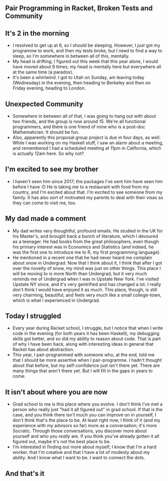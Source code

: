 ## Pair Programming in Racket, Broken Tests and Community

## It's 2 in the morning

- I resolved to get up at 6, so I should be sleeping.
  However, I *just* got my programme to work, and then my tests broke, but I need to find a way
  to sleep, so I'm somewhere in between all of this, mentally.
- My head is drifting; I figured out this week that this year alone, I would have moved about 9 times;
  my head is mentally here but everywhere all at the same time (a paradox).
- It's been a whirlwind. I got to Utah on Sunday, am leaving today (Wednesday) in the evening,
  then heading to Berkeley and then on Friday evening, heading to London.
  
## Unexpected Community
- Somewhere in between all of that, I was going to hang out with about two friends, and the 
  group is now around 15. We're all functional programmers, and there is one friend of mine
  who is a post-doc Mathematician. It should be fun.
- Also, apparently this proposal group project is due in four days, as well. While I was working
  on my Haskell stuff, I saw an alarm about a meeting, and remembered I had a scheduled meeting
  at 11pm in California, which is actually 12am here. So why not?
  
## I'm excited to see my brother
- I haven't seen him since 2017; the packages I've sent him have seen him before I have :D
  He is taking me to a restaurant with food from my country, and I'm excited about that. 
  I'm excited to see someone from my family. It has also sort of motivated my parents to deal
  with their visas so they can come to visit me, too.
  
## My dad made a comment
- My dad writes very thoughtful, profound emails. He studied in the UK for his Master's, and brought
  back a bunch of literature, which I devoured as a teenager. He had books from the great philosophers,
  even though his primary interest was in Economics and Statistics (and indeed, he was the first one 
  to introduce me to R, my first programming language). 
- He mentioned in a recent one that he had never heard me complain about snow in Undergrad. Now that I think
  about it, I think that after I got over the novelty of snow, my mind was just on other things. This place
  I will be moving to is more North than Undergrad, but it very much reminds me of Undergrad when I was in
  Upstate New York. I've visited Upstate NY since, and it's very gentrified and has changed a lot. I really
  don't think I would have enjoyed it as much. This place, though, is still very charming, beautiful, and 
  feels very much like a small college-town, which is what I experienced in Undergrad. 
  
## Today I struggled
- Every year during Racket school, I struggle, but I notice that when I write code in the evening (for both
  years it has been Haskell), my debugging skills got better, and so did my ability to reason about code.
  That is part of why I have been back, along with interesting ideas in general that Racket has about abstraction.
- This year, I pair-programmed with someone who, at the end, told me that I should be more assertive when I pair-programme.
  I hadn't thought about that before, but my self-confidence just isn't there yet. There are many things that
  aren't there yet. But I will fill in the gaps in years to come.
  
## It isn't about where you are now
- Grad school to me is this place where you evolve. I don't think I've met a person who really just "had it all figured out"
  in grad school. If that is the case, and you think there isn't much you can improve on in yourself, I don't think
  that's the place to be. At least right now, I think of it (and my experience with my advisors so far) more as a 
  conversation; it's more Socratic. Through those conversations, you discover more about yourself and who you *really* are.
  If you think you've already gotten it all figured out, maybe it's not the best place to be.
- I'm interested in finding out more about myself; I know that I'm a hard worker, that I'm creative and that I have a lot
  of modesty about my ability. And I know what I want to be. I want to connect the dots.
  
## And that's it
